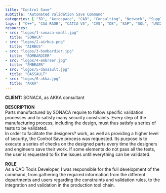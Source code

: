 ```yaml
---
title: "Control Save"
subtitle: "Automated Validation Save Command"
categories: [ "3D", "Aerospace", "CAD", "Consulting", "Network", "Supply Chain", "Support" ]
tags: [ "C++", "CAA RADE", "CATIA V5", "CVS", "DB", "SAP", "SQL", "UNIX", "VPM", "Visual Studio", "Windows" ]
resources:
- src: "logos/1-sonaca-small.jpg"
  title: "SONACA"
- src: "logos/2-airbus.png"
  title: "AIRBUS"
- src: "logos/3-bombardier.jpg"
  title: "BOMBARDIER"
- src: "logos/4-embraer.jpg"
  title: "EMBRAER"
- src: "logos/5-dassault.jpg"
  title: "DASSAULT"
- src: "logos/6-akka.jpg"
  title: "AKKA"
---
```


<b>CLIENT:</b> SONACA, as AKKA consultant<br>

<b>DESCRIPTION</b><br>
Parts manufactured by SONACA require to follow specific validation processes and to satisfy many security constraints. Every step of the manufacturing process, including the design, must thus satisfy a series of tests to be validated.<br>
In order to facilitate the designers? work, as well as providing a higher level of security, the Control Save process was requested. Its purpose is to execute a series of checks on the designed parts every time the designers and engineers save their work. If some elements do not pass all the tests, the user is requested to fix the issues until everything can be validated.<br>

<b>ROLE</b><br>
As a CAD Tools Developer, I was responsible for the full development of the command, from gathering the required information from the different departments and users regarding the constraints and validation rules, to the integration and validation in the production tool chain.<br>
